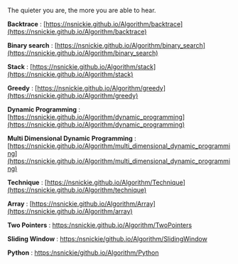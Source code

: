 The quieter you are, the more you are able to hear.

**Backtrace** : [https://nsnickie.github.io/Algorithm/backtrace](https://nsnickie.github.io/Algorithm/backtrace)

**Binary search** : [https://nsnickie.github.io/Algorithm/binary_search](https://nsnickie.github.io/Algorithm/binary_search)

**Stack** : [https://nsnickie.github.io/Algorithm/stack](https://nsnickie.github.io/Algorithm/stack)

**Greedy** : [https://nsnickie.github.io/Algorithm/greedy](https://nsnickie.github.io/Algorithm/greedy)

**Dynamic Programming** : [https://nsnickie.github.io/Algorithm/dynamic_programming](https://nsnickie.github.io/Algorithm/dynamic_programming)

**Multi Dimensional Dynamic Programming** : [https://nsnickie.github.io/Algorithm/multi_dimensional_dynamic_programming](https://nsnickie.github.io/Algorithm/multi_dimensional_dynamic_programming)

**Technique** : [https://nsnickie.github.io/Algorithm/Technique](https://nsnickie.github.io/Algorithm/technique)

**Array** : [https://nsnickie.github.io/Algorithm/Array](https://nsnickie.github.io/Algorithm/array)

**Two Pointers** : [https:/nsnickie.github.io/Algorithm/TwoPointers](https://nsnickie.github.io/Algorithm/two_pointers)


**Sliding Window** : [https:/nsnickie/github.io/Algorithm/SlidingWindow](https://nsnickie.github.io/Algorithm/sliding_window)

**Python** : [https:/nsnickie/github.io/Algorithm/Python](https://nsnickie.github.io/Algorithm/python)
